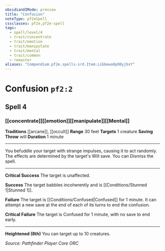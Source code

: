 ```yaml
---
obsidianUIMode: preview
title: "Confusion"
noteType: pf2eSpell
cssclasses: pf2e,pf2e-spell
tags:
  - spell/level/4
  - trait/concentrate
  - trait/emotion
  - trait/manipulate
  - trait/mental
  - trait/common
  - remaster
aliases: "Compendium.pf2e.spells-srd.Item.LiGbewa9pO0yjbsY" 
---
```

# Confusion  `pf2:2`  
## Spell 4
### [[concentrate]][[emotion]][[manipulate]][[Mental]]
**Traditions** [[arcane]], [[occult]]
**Range** 30 feet
**Targets** 1 creature
**Saving Throw**  will
**Duration** 1 minute
* * * 
You befuddle your target with strange impulses, causing it to act randomly. The effects are determined by the target's Will save. You can Dismiss the spell.

* * *

**Critical Success** The target is unaffected.

**Success** The target babbles incoherently and is [[Conditions/Stunned 1|Stunned 1]].

**Failure** The target is [[Conditions/Confused|Confused]] for 1 minute. It can attempt a new save at the end of each of its turns to end the confusion.

**Critical Failure** The target is Confused for 1 minute, with no save to end early.

* * *

**Heightened (8th)** You can target up to 10 creatures.

*Source: Pathfinder Player Core*
*ORC*